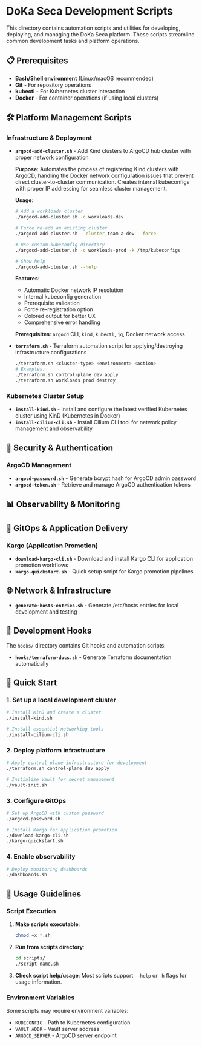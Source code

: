 # DoKa Seca Development Scripts

This directory contains automation scripts and utilities for developing, deploying, and managing the DoKa Seca platform. These scripts streamline common development tasks and platform operations.

## 📋 Prerequisites

- **Bash/Shell environment** (Linux/macOS recommended)
- **Git** - For repository operations
- **kubectl** - For Kubernetes cluster interaction
- **Docker** - For container operations (if using local clusters)

## 🛠️ Platform Management Scripts

### Infrastructure & Deployment

- **`argocd-add-cluster.sh`** - Add Kind clusters to ArgoCD hub cluster with proper network configuration

  **Purpose**: Automates the process of registering Kind clusters with ArgoCD, handling the Docker network configuration issues that prevent direct cluster-to-cluster communication. Creates internal kubeconfigs with proper IP addressing for seamless cluster management.

  **Usage**:

  ```bash
  # Add a workloads cluster
  ./argocd-add-cluster.sh -c workloads-dev

  # Force re-add an existing cluster
  ./argocd-add-cluster.sh --cluster team-a-dev --force

  # Use custom kubeconfig directory
  ./argocd-add-cluster.sh -c workloads-prod -k /tmp/kubeconfigs

  # Show help
  ./argocd-add-cluster.sh --help
  ```

  **Features**:
  - Automatic Docker network IP resolution
  - Internal kubeconfig generation
  - Prerequisite validation
  - Force re-registration option
  - Colored output for better UX
  - Comprehensive error handling

  **Prerequisites**: `argocd` CLI, `kind`, `kubectl`, `jq`, Docker network access

- **`terraform.sh`** - Terraform automation script for applying/destroying infrastructure configurations

  ```bash
  ./terraform.sh <cluster-type> <environment> <action>
  # Examples:
  ./terraform.sh control-plane dev apply
  ./terraform.sh workloads prod destroy
  ```

### Kubernetes Cluster Setup

- **`install-kind.sh`** - Install and configure the latest verified Kubernetes cluster using KinD (Kubernetes in Docker)
- **`install-cilium-cli.sh`** - Install Cilium CLI tool for network policy management and observability

## 🔐 Security & Authentication

### ArgoCD Management

- **`argocd-password.sh`** - Generate bcrypt hash for ArgoCD admin password
- **`argocd-token.sh`** - Retrieve and manage ArgoCD authentication tokens

## 📊 Observability & Monitoring

## 🚢 GitOps & Application Delivery

### Kargo (Application Promotion)

- **`download-kargo-cli.sh`** - Download and install Kargo CLI for application promotion workflows
- **`kargo-quickstart.sh`** - Quick setup script for Kargo promotion pipelines

## 🌐 Network & Infrastructure

- **`generate-hosts-entries.sh`** - Generate /etc/hosts entries for local development and testing

## 🔧 Development Hooks

The `hooks/` directory contains Git hooks and automation scripts:

- **`hooks/terraform-docs.sh`** - Generate Terraform documentation automatically

## 🚀 Quick Start

### 1. Set up a local development cluster

```bash
# Install KinD and create a cluster
./install-kind.sh

# Install essential networking tools
./install-cilium-cli.sh
```

### 2. Deploy platform infrastructure

```bash
# Apply control-plane infrastructure for development
./terraform.sh control-plane dev apply

# Initialize Vault for secret management
./vault-init.sh
```

### 3. Configure GitOps

```bash
# Set up ArgoCD with custom password
./argocd-password.sh

# Install Kargo for application promotion
./download-kargo-cli.sh
./kargo-quickstart.sh
```

### 4. Enable observability

```bash
# Deploy monitoring dashboards
./dashboards.sh
```

## 📝 Usage Guidelines

### Script Execution

1. **Make scripts executable**:

   ```bash
   chmod +x *.sh
   ```

2. **Run from scripts directory**:

   ```bash
   cd scripts/
   ./script-name.sh
   ```

3. **Check script help/usage**:
   Most scripts support `--help` or `-h` flags for usage information.

### Environment Variables

Some scripts may require environment variables:

- `KUBECONFIG` - Path to Kubernetes configuration
- `VAULT_ADDR` - Vault server address
- `ARGOCD_SERVER` - ArgoCD server endpoint
